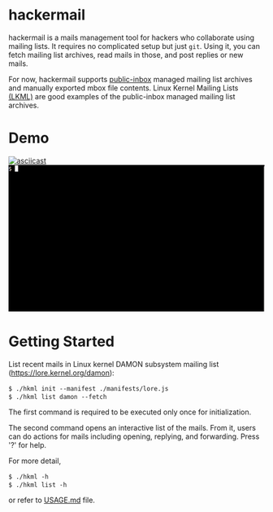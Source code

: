 hackermail
==========

hackermail is a mails management tool for hackers who collaborate using mailing
lists.  It requires no complicated setup but just `git`.  Using it, you can
fetch mailing list archives, read mails in those, and post replies or new
mails.

For now, hackermail supports
[public-inbox](https://public-inbox.org/design_notes.html) managed mailing list
archives and manually exported mbox file contents.  Linux Kernel Mailing Lists
[(LKML)](https://kernel.org/lore.html) are good examples of the public-inbox
managed mailing list archives.


Demo
====

[![asciicast](https://asciinema.org/a/632442.svg)](https://asciinema.org/a/632442)
![interactive list](images/hkml_interactive_list_demo.gif)


Getting Started
===============

List recent mails in Linux kernel DAMON subsystem mailing list
(https://lore.kernel.org/damon):

    $ ./hkml init --manifest ./manifests/lore.js
    $ ./hkml list damon --fetch

The first command is required to be executed only once for initialization.

The second command opens an interactive list of the mails.  From it, users can
do actions for mails including opening, replying, and forwarding.  Press '?'
for help.

For more detail,

    $ ./hkml -h
    $ ./hkml list -h

or refer to [USAGE.md](USAGE.md) file.
